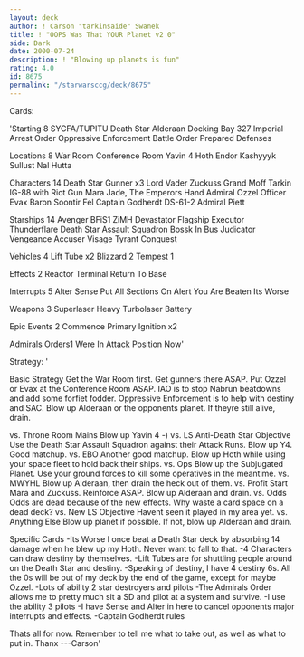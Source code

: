 ```yaml
---
layout: deck
author: ! Carson "tarkinsaide" Swanek
title: ! "OOPS Was That YOUR Planet v2 0"
side: Dark
date: 2000-07-24
description: ! "Blowing up planets is fun"
rating: 4.0
id: 8675
permalink: "/starwarsccg/deck/8675"
---
```

Cards: 

'Starting 8
SYCFA/TUPITU
Death Star
Alderaan
Docking Bay 327
Imperial Arrest Order
Oppressive Enforcement
Battle Order
Prepared Defenses

Locations 8
War Room
Conference Room
Yavin 4
Hoth
Endor
Kashyyyk
Sullust
Nal Hutta

Characters 14
Death Star Gunner x3
Lord Vader
Zuckuss
Grand Moff Tarkin
IG-88 with Riot Gun
Mara Jade, The Emperors Hand
Admiral Ozzel
Officer Evax
Baron Soontir Fel
Captain Godherdt
DS-61-2
Admiral Piett

Starships 14
Avenger
BFiS1
ZiMH
Devastator
Flagship Executor
Thunderflare
Death Star Assault Squadron
Bossk In Bus
Judicator
Vengeance
Accuser
Visage
Tyrant
Conquest

Vehicles 4
Lift Tube x2
Blizzard 2
Tempest 1

Effects 2
Reactor Terminal
Return To Base

Interrupts 5
Alter
Sense
Put All Sections On Alert
You Are Beaten
Its Worse

Weapons 3
Superlaser
Heavy Turbolaser Battery

Epic Events 2
Commence Primary Ignition x2

Admirals Orders1
Were In Attack Position Now'

Strategy: '

Basic Strategy	Get the War Room first.  Get gunners there ASAP.  Put Ozzel or Evax at the Conference Room ASAP.  IAO is to stop Nabrun beatdowns and add some forfiet fodder.	Oppressive Enforcement is to help with destiny and SAC.  Blow up Alderaan or the opponents planet.  If theyre still alive, drain.

vs. Throne Room Mains Blow up Yavin 4 -)
vs. LS Anti-Death Star Objective  Use the Death Star Assault Squadron against their Attack Runs.  Blow up Y4.	Good matchup.
vs. EBO  Another good matchup.  Blow up Hoth while using your space fleet to hold back their ships.
vs. Ops  Blow up the Subjugated Planet.  Use your ground forces to kill some operatives in the meantime.
vs. MWYHL  Blow up Alderaan, then drain the heck out of them.
vs. Profit Start Mara and Zuckuss.  Reinforce ASAP.  Blow up Alderaan and drain.
vs. Odds  Odds are dead because of the new effects.  Why waste a card space on a dead deck?
vs. New LS Objective Havent seen it played in my area yet.
vs. Anything Else Blow up planet if possible.	If not, blow up Alderaan and drain.

Specific Cards
-Its Worse  I once beat a Death Star deck by absorbing 14 damage when he blew up my Hoth.  Never want to fall to that.
-4 Characters can draw destiny by themselves.
-Lift Tubes are for shuttling people around on the Death Star and destiny.
-Speaking of destiny, I have 4 destiny 6s.  All the 0s will be out of my deck by the end of the game, except for maybe Ozzel.
-Lots of ability 2 star destroyers and pilots
-The Admirals Order allows me to pretty much sit a SD and pilot at a system and survive.
-I use the ability 3 pilots
-I have Sense and Alter in here to cancel opponents major interrupts and effects.
-Captain Godherdt rules

Thats all for now.  Remember to tell me what to take out, as well as what to put in.
Thanx
---Carson'
